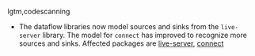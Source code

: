 lgtm,codescanning
* The dataflow libraries now model sources and sinks from the `live-server` library.
  The model for `connect` has improved to recognize more sources and sinks.
  Affected packages are
    [live-server](https://www.npmjs.com/package/live-server),
    [connect](https://www.npmjs.com/package/connect)
